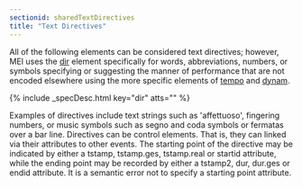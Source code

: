 ```yaml
---
sectionid: sharedTextDirectives
title: "Text Directives"
---
```




All of the following elements can be considered text directives; however, MEI uses
the
<a class="link_odd_elementSpec" href="/v3/elements/dir">dir</a> element specifically for words, abbreviations, numbers, or
symbols specifying or suggesting the manner of performance that are not encoded elsewhere
using the more specific elements of 
<a class="link_odd_elementSpec" href="/v3/elements/tempo">tempo</a> and 
<a class="link_odd_elementSpec" href="/v3/elements/dynam">dynam</a>.



{% include _specDesc.html key="dir" atts="" %}



Examples of directives include text strings such as 'affettuoso', fingering numbers,
or
music symbols such as segno and coda symbols or fermatas over a bar line. Directives
can
be control elements. That is, they can linked via their attributes to other events.
The
starting point of the directive may be indicated by either a tstamp, tstamp.ges,
tstamp.real or startid attribute, while the ending point may be recorded by either
a
tstamp2, dur, dur.ges or endid attribute. It is a semantic error not to specify a
starting
point attribute.


